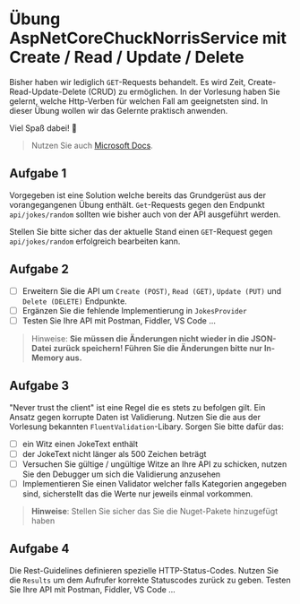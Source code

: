 # Übung AspNetCoreChuckNorrisService mit Create / Read / Update / Delete

Bisher haben wir lediglich `GET`-Requests behandelt. Es wird Zeit, Create-Read-Update-Delete (CRUD) zu ermöglichen. In der Vorlesung haben Sie gelernt, welche Http-Verben für welchen Fall am geeignetsten sind. In dieser Übung wollen wir das Gelernte praktisch anwenden.

Viel Spaß dabei! 🎉

> Nutzen Sie auch [Microsoft Docs](https://docs.microsoft.com).

## Aufgabe 1

Vorgegeben ist eine Solution welche bereits das Grundgerüst aus der vorangegangenen Übung enthält. `Get`-Requests gegen den Endpunkt `api/jokes/random` sollten wie bisher auch von der API ausgeführt werden.

Stellen Sie bitte sicher das der aktuelle Stand einen `GET`-Request gegen `api/jokes/random` erfolgreich bearbeiten kann.

## Aufgabe 2

- [ ] Erweitern Sie die API um `Create (POST)`, `Read (GET)`, `Update (PUT)` und `Delete (DELETE)` Endpunkte.
- [ ] Ergänzen Sie die fehlende Implementierung in `JokesProvider`
- [ ] Testen Sie Ihre API mit Postman, Fiddler, VS Code ...

> Hinweise: **Sie müssen die Änderungen nicht wieder in die JSON-Datei zurück speichern! Führen Sie die Änderungen bitte nur In-Memory aus.**

## Aufgabe 3

"Never trust the client" ist eine Regel die es stets zu befolgen gilt. Ein Ansatz gegen korrupte Daten ist Validierung. Nutzen Sie die aus der Vorlesung bekannten `FluentValidation`-Libary.
Sorgen Sie bitte dafür das:

- [ ] ein Witz einen JokeText enthält
- [ ] der JokeText nicht länger als 500 Zeichen beträgt
- [ ] Versuchen Sie gültige / ungültige Witze an Ihre API zu schicken, nutzen Sie den Debugger um sich die Validierung anzusehen
- [ ] Implementieren Sie einen Validator welcher falls Kategorien angegeben sind, sicherstellt das die Werte nur jeweils einmal vorkommen.

> **Hinweise**: Stellen Sie sicher das Sie die Nuget-Pakete hinzugefügt haben

## Aufgabe 4

Die Rest-Guidelines definieren spezielle HTTP-Status-Codes. Nutzen Sie die `Results` um dem Aufrufer korrekte Statuscodes zurück zu geben.
Testen Sie Ihre API mit Postman, Fiddler, VS Code ...
